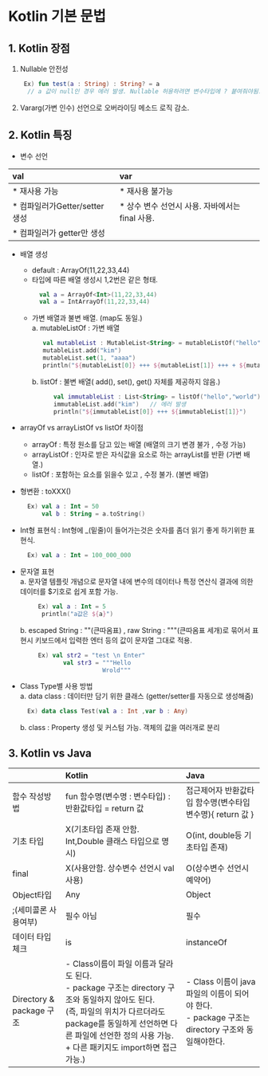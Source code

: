 # Kotlin 기본 문법

 
 ## 1. Kotlin 장점

1.  Nullable 안전성<br> 
    ```kotlin
     Ex) fun test(a : String) : String? = a
      // a 값이 null인 경우 에러 발생. Nullable 허용하려면 변수타입에 ? 붙여줘야됨.
    ```
     
2.  Vararg(가변 인수) 선언으로 오버라이딩 메소드 로직 감소.
 
 ## 2. Kotlin 특징
 
-  변수 선언 <br>


| val | var    
|:--- |:----
* 재사용 가능 | * 재사용 불가능 
* 컴파일러가Getter/setter 생성 |* 상수 변수 선언시 사용. 자바에서는 final 사용.  
  | * 컴파일러가 getter만 생성
  
    
- 배열 생성 <br>
 	 - default : ArrayOf(11,22,33,44)
     - 타입에 따른 배열 생성시 1,2번은 같은 형태.
        ```kotlin
          val a = ArrayOf<Int>(11,22,33,44) 
          val a = IntArrayOf(11,22,33,44) 
        ```
     - 가변 배열과 불변 배열. (map도 동일.) <br>
        a. mutableListOf  : 가변 배열
        ```kotlin
           val mutableList : MutableList<String> = mutableListOf("hello","world")
           mutableList.add("kim")
           mutableList.set(1, "aaaa")
           println("${mutableList[0]} +++ ${mutableList[1]} +++ + ${mutableList[2]}")
        ```
       b. listOf  : 불변 배열( add(), set(), get() 자체를 제공하지 않음.)
       ```kotlin
             val immutableList : List<String> = listOf("hello","world")
             immutableList.add("kim")   // 에러 발생
             println("${immutableList[0]} +++ ${immutableList[1]}")
        ```
    
- arrayOf vs arrayListOf vs listOf 차이점 <br>
   -  arrayOf : 특정 원소를 담고 있는 배열  (배열의 크기 변경 불가 , 수정 가능) <br>
   - arrayListOf : 인자로 받은 자식값을 요소로 하는 arrayList를 반환 (가변 배열.)<br>
   -  listOf : 포함하는 요소를 읽을수 있고 , 수정 불가. (불변 배열)
    
- 형변환  :  toXXX()
    ```kotlin
      Ex) val a : Int = 50
          val b : String = a.toString()
    ```
    
- Int형 표현식 : Int형에 _(밑줄)이 들어가는것은 숫자를 좀더 읽기 좋게 하기위한 표현식.
     ```kotlin
       Ex) val a : Int = 100_000_000
    ```
    
- 문자열 표현<br>
    a. 문자열 템플릿 개념으로 문자열 내에 변수의 데이터나 특정 연산식 결과에 의한 데이터를 $기호로 쉽게 포함 가능.<br>
    ```kotlin
	     Ex) val a : Int = 5
          println("a값은 ${a}")  
    ```
    b.  escaped String : ""(큰따옴표)  , raw String :  """(큰따옴표 세개)로 묶어서 표현시 키보드에서 입력한 엔터 등의 값이 문자열 그대로 적용. 
    ```kotlin
	     Ex) val str2 = "test \n Enter" 
		        val str3 = """Hello
                           Wrold"""
    ``` 
    
     
- Class Type별 사용 방법<br>
    a. data class : 데이터만 담기 위한 클래스 (getter/setter를 자동으로 생성해줌)<br>
     ```kotlin
       Ex) data class Test(val a : Int ,var b : Any)
    ```
    b. class :  Property 생성 및 커스텀 가능. 객체의 값을 여러개로 분리


     
 ## 3. Kotlin vs Java
  | | Kotlin | Java    
|:--- |:---|:----
 함수 작성방법 | fun 함수명(변수명 : 변수타입) : 반환값타입 = return 값 |  접근제어자  반환값타입 함수명(변수타입  변수명){ return 값 }
 기초 타입 | X(기초타입 존재 안함. Int,Double 클래스 타입으로 명시) | O(int, double등 기초타입 존재)
final | X(사용안함. 상수변수 선언시 val 사용)  | O(상수변수 선언시 예약어) 
Object타입 | Any | Object  
;(세미콜론 사용여부)| 필수 아님  | 필수
데이터 타입 체크 | is | instanceOf
Directory & package 구조 | -  Class이름이 파일 이름과 달라도 된다.<br>- package 구조는 directory 구조와 동일하지 않아도 된다.<br>(즉, 파일의 위치가 다르더라도 package를 동일하게 선언하면 다른 파일에 선언한 정의 사용 가능. + 다른 패키지도 import하면 접근가능.) | - Class 이름이 java 파일의 이름이 되어야 한다.<br>  - package 구조는 directory 구조와 동일해야한다. 


 
